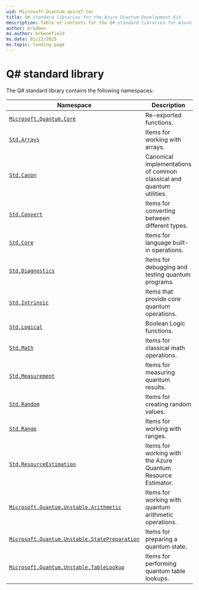 ```yaml
---
uid: Microsoft.Quantum.apiref-toc
title: Q# standard libraries for the Azure Quantum Development Kit
description: Table of contents for the Q# standard libraries for Azure Quantum Development Kit
author: bradben
ms.author: brbenefield
ms.date: 01/22/2025
ms.topic: landing-page
---
```


# Q# standard library

The Q# standard library contains the following namespaces:

| Namespace                                                                                                 | Description                                                  |
| --------------------------------------------------------------------------------------------------------- | ------------------------------------------------------------ |
| [`Microsoft.Quantum.Core`](xref:Qdk.Microsoft.Quantum.Core-toc)                                           | Re-exported functions.                                       |
| [`Std.Arrays`](xref:Qdk.Std.Arrays-toc)                                                                   | Items for working with arrays.                               |
| [`Std.Canon`](xref:Qdk.Std.Canon-toc)                                                                     | Canonical implementations of common classical and quantum utilities.|
| [`Std.Convert`](xref:Qdk.Std.Convert-toc)                                                                 | Items for converting between different types.                |
| [`Std.Core`](xref:Qdk.Std.Core-toc)                                                                       | Items for language built-in operations.                      |
| [`Std.Diagnostics`](xref:Qdk.Std.Diagnostics-toc)                                                         | Items for debugging and testing quantum programs.            |
| [`Std.Intrinsic`](xref:Qdk.Std.Intrinsic-toc)                                                             | Items that provide core quantum operations.                  |
| [`Std.Logical`](xref:Qdk.Std.Logical-toc)                                                                 | Boolean Logic functions.                                     |
| [`Std.Math`](xref:Qdk.Std.Math-toc)                                                                       | Items for classical math operations.                         |
| [`Std.Measurement`](xref:Qdk.Std.Measurement-toc)                                                         | Items for measuring quantum results.                         |
| [`Std.Random`](xref:Qdk.Std.Random-toc)                                                                   | Items for creating random values.                            |
| [`Std.Range`](xref:Qdk.Std.Range-toc)                                                                     | Items for working with ranges.                               |
| [`Std.ResourceEstimation`](xref:Qdk.Std.ResourceEstimation-toc)                                           | Items for working with the Azure Quantum Resource Estimator. |
| [`Microsoft.Quantum.Unstable.Arithmetic`](xref:Qdk.Microsoft.Quantum.Unstable.Arithmetic-toc)             | Items for working with quantum arithmetic operations.        |
| [`Microsoft.Quantum.Unstable.StatePreparation`](xref:Qdk.Microsoft.Quantum.Unstable.StatePreparation-toc) | Items for preparing a quantum state.                         |
| [`Microsoft.Quantum.Unstable.TableLookup`](xref:Qdk.Microsoft.Quantum.Unstable.TableLookup-toc)           | Items for performing quantum table lookups.                  |
